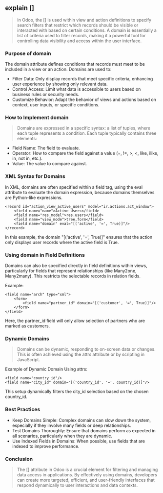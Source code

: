## explain <field name="domain">[]</field>

> In Odoo, the <field name="domain">[]</field> is used within view and action definitions to specify search filters that restrict which records should be visible or interacted with based on certain conditions. A domain is essentially a list of criteria used to filter records, making it a powerful tool for controlling data visibility and access within the user interface.

### Purpose of domain
The domain attribute defines conditions that records must meet to be included in a view or an action. Domains are used to:

- Filter Data: Only display records that meet specific criteria, enhancing user experience by showing only relevant data.
- Control Access: Limit what data is accessible to users based on business rules or security needs.
- Customize Behavior: Adapt the behavior of views and actions based on context, user inputs, or specific conditions.
### How to Implement domain
> Domains are expressed in a specific syntax: a list of tuples, where each tuple represents a condition. Each tuple typically contains three elements:

- Field Name: The field to evaluate.
- Operator: How to compare the field against a value (=, !=, >, <, like, ilike, in, not in, etc.).
- Value: The value to compare against.
### XML Syntax for Domains
In XML, domains are often specified within a field tag, using the eval attribute to evaluate the domain expression, because domains themselves are Python-like expressions.
```
<record id="action_view_active_users" model="ir.actions.act_window">
    <field name="name">Active Users</field>
    <field name="res_model">res.users</field>
    <field name="view_mode">tree,form</field>
    <field name="domain" eval="[('active', '=', True)]"/>
</record>
```
In this example, the domain "[('active', '=', True)]" ensures that the action only displays user records where the active field is True.

### Using domain in Field Definitions
Domains can also be specified directly in field definitions within views, particularly for fields that represent relationships (like Many2one, Many2many). This restricts the selectable records in relation fields.

Example:
```
<field name="arch" type="xml">
    <form>
        <field name="partner_id" domain="[('customer', '=', True)]"/>
    </form>
</field>
```
Here, the partner_id field will only allow selection of partners who are marked as customers.

### Dynamic Domains
> Domains can be dynamic, responding to on-screen data or changes. This is often achieved using the attrs attribute or by scripting in JavaScript.

Example of Dynamic Domain Using attrs:

```
<field name="country_id"/>
<field name="city_id" domain="[('country_id', '=', country_id)]"/>
```
This setup dynamically filters the city_id selection based on the chosen country_id.

### Best Practices
- Keep Domains Simple: Complex domains can slow down the system, especially if they involve many fields or deep relationships.
- Test Domains Thoroughly: Ensure that domains perform as expected in all scenarios, particularly when they are dynamic.
- Use Indexed Fields in Domains: When possible, use fields that are indexed to improve performance.
### Conclusion
> The <field name="domain">[]</field> attribute in Odoo is a crucial element for filtering and managing data access in applications. By effectively using domains, developers can create more targeted, efficient, and user-friendly interfaces that respond dynamically to user interactions and data contexts.
